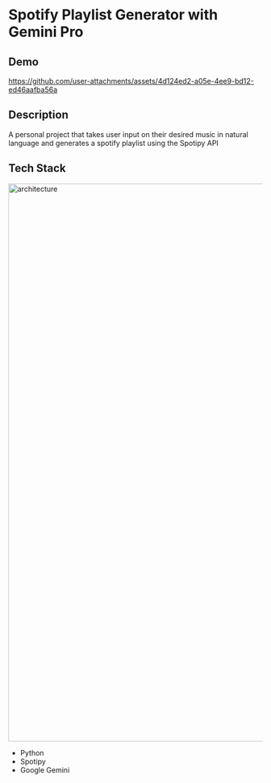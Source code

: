 
# Spotify Playlist Generator with Gemini Pro

## Demo
https://github.com/user-attachments/assets/4d124ed2-a05e-4ee9-bd12-ed46aafba56a

## Description

A personal project that takes user input on their desired music in natural language and generates a spotify playlist using the Spotipy API

## Tech Stack
<img width="1107" alt="architecture" src="https://github.com/user-attachments/assets/bb0d6850-ef29-4d28-935c-02544fdc1357" />

* Python
* Spotipy
* Google Gemini


